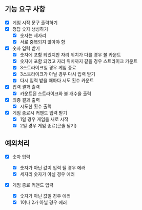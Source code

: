 ## 기능 요구 사항

- [x] 게임 시작 문구 출력하기
- [x] 정답 숫자 생성하기
  - [x] 숫자는 세자리
  - [x] 서로 중복되지 않아야 함
- [x] 숫자 입력 받기
  - [x] 숫자에 포함 되었지만 자리 위치가 다를 경우 볼 카운트
  - [x] 숫자에 포함 되었고 자리 위치까지 같을 경우 스트라이크 카운트
  - [x] 3스트라이크일 경우 게임 종료
  - [x] 3스트라이크가 아닐 경우 다시 입력 받기
  - [x] 다시 입력 받을 때마다 시도 횟수 카운트
- [x] 입력 결과 출력
  - [x] 카운트된 스트라이크와 볼 개수을 출력
- [x] 최종 결과 출력
  - [x] 시도한 횟수 출력
- [x] 게임 종료시 커맨드 입력 받기
  - [x] 1일 경우 게임을 새로 시작
  - [x] 2일 경우 게임 종료(콘솔 닫기)

## 예외처리

- [x] 숫자 입력

  - [x] 숫자가 아닌 값이 입력 될 경우 에러
  - [x] 세자리 숫자가 아닐 경우 에러

- [x] 게임 종료 커맨드 입력
  - [x] 숫자가 아닌 값일 경우 에러
  - [x] 1이나 2가 아닐 경우 에러
